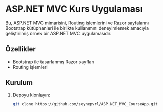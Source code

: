 # ASP.NET MVC Kurs Uygulaması

Bu, ASP.NET MVC mimarisini, Routing işlemlerini ve Razor sayfalarını Bootstrap kütüphanleri ile birlikte kullanımını deneyimlemek amacıyla geliştirilmiş örnek bir ASP.NET MVC uygulamasıdır. 

## Özellikler
- Bootstrap ile tasarlanmış Razor sayfları
- Routing işlemleri

## Kurulum
1. Depoyu klonlayın:
   ```bash
   git clone https://github.com/zeynepvrl/ASP.NET_MVC_CourseApp.git
